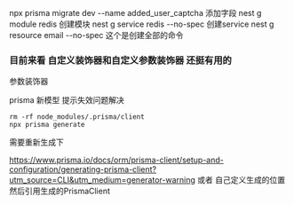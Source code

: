 npx prisma migrate dev --name added_user_captcha 添加字段
nest g module redis 创建模块
nest g service redis --no-spec 创建service
nest g resource email --no-spec 这个是创建全部的命令

### 目前来看 自定义装饰器和自定义参数装饰器 还挺有用的

参数装饰器

prisma 新模型 提示失效问题解决

```
rm -rf node_modules/.prisma/client
npx prisma generate
```

需要重新生成下

https://www.prisma.io/docs/orm/prisma-client/setup-and-configuration/generating-prisma-client?utm_source=CLI&utm_medium=generator-warning
或者 自己定义生成的位置 然后引用生成的PrismaClient
